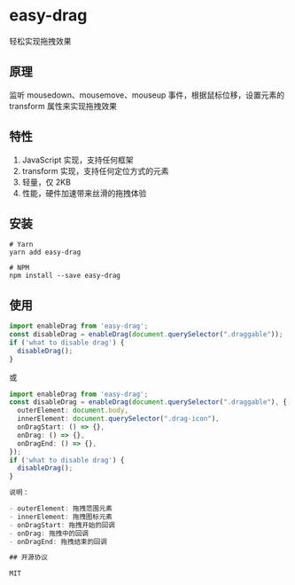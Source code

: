 # easy-drag

轻松实现拖拽效果

## 原理

监听 mousedown、mousemove、mouseup 事件，根据鼠标位移，设置元素的 transform 属性来实现拖拽效果

## 特性

1. JavaScript 实现，支持任何框架
2. transform 实现，支持任何定位方式的元素
3. 轻量，仅 2KB
4. 性能，硬件加速带来丝滑的拖拽体验

## 安装

```
# Yarn
yarn add easy-drag

# NPM
npm install --save easy-drag

```

## 使用

```ts
import enableDrag from 'easy-drag';
const disableDrag = enableDrag(document.querySelector(".draggable"));
if ('what to disable drag') {
  disableDrag();
}
```

或

```ts
import enableDrag from 'easy-drag';
const disableDrag = enableDrag(document.querySelector(".draggable"), {
  outerElement: document.body,
  innerElement: document.querySelector(".drag-icon"),
  onDragStart: () => {},
  onDrag: () => {},
  onDragEnd: () => {},
});
if ('what to disable drag') {
  disableDrag();
}

说明：

- outerElement: 拖拽范围元素
- innerElement: 拖拽图标元素
- onDragStart: 拖拽开始的回调
- onDrag: 拖拽中的回调
- onDragEnd: 拖拽结束的回调

## 开源协议

MIT
